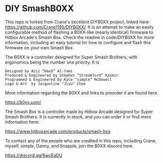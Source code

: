 # DIY SmashB0XX

This repo is forked from Crane's excellent DIYB0XX project, linked here: https://github.com/Crane1195/DIYB0XX/. It is an attempt to make an easily configurable method of flashing a B0XX-like (nearly identical) firmware to Hitbox Arcade's Smash Box. Check the readme in code/DIYB0XX for more information, including an easy tutorial for how to configure and flash this firmware on your own Smash Box.

The B0XX is a controller designed for Super Smash Brothers, with ergonomics being the number one priority. It is

    Designed by Aziz “Hax$” Al-Yami
    Produced & Engineered by Stephen “Streamlord” Kasmir
    Programmed & Engineered by Kyle “simple” McDowell
    Logo & Art  by Jacqueline "Jisu" Choe

More information regarding the B0XX and links to preorder it are found here.

https://b0xx.com/

The Smash Box is a controller made by Hitbox Arcade designed for Super Smash Brothers. It is currently in stock, and you can order it or find more information here:

https://www.hitboxarcade.com/products/smash-box

To contact any of the people who are credited in this repo, including Crane, myself, simple, Danny, and Snapple, join the B0XX discord here.

https://discord.gg/6wcEaDU
